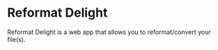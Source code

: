 # Reformat Delight

Reformat Delight is a web app that allows you to reformat/convert your file(s).
